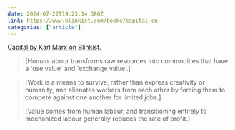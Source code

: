 ```yaml
---
date: 2024-07-22T19:23:14.386Z
link: https://www.blinkist.com/books/capital-en
categories: ["article"]
---
```

[Capital by Karl Marx on Blinkist.](https://www.blinkist.com/books/capital-en)

> [Human labour transforms raw resources into commodities that have a 'use value' and 'exchange value'.]

> [Work is a means to survive, rather than express creativity or humanity, and alienates workers from each other by forcing them to compete against one another for limited jobs.]

> [Value comes from human labour, and transitioning entirely to mechanized labour generally reduces the rate of profit.]
